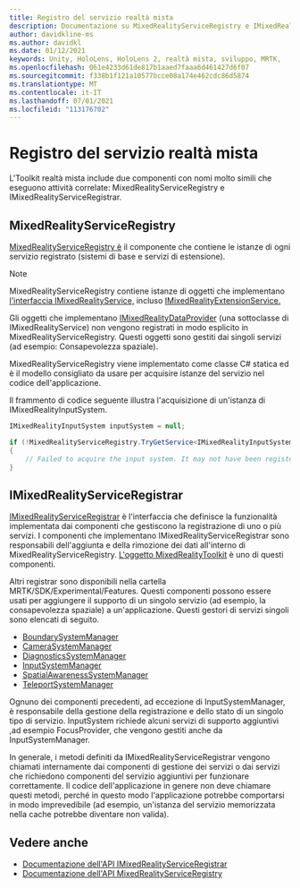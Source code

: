 ```yaml
---
title: Registro del servizio realtà mista
description: Documentazione su MixedRealityServiceRegistry e IMixedRealityServiceRegistrar
author: davidkline-ms
ms.author: davidkl
ms.date: 01/12/2021
keywords: Unity, HoloLens, HoloLens 2, realtà mista, sviluppo, MRTK,
ms.openlocfilehash: 061e4233d61de817b1aaed7faaa6d461427d6f07
ms.sourcegitcommit: f338b1f121a10577bcce08a174e462cdc86d5874
ms.translationtype: MT
ms.contentlocale: it-IT
ms.lasthandoff: 07/01/2021
ms.locfileid: "113176702"
---
```

# <a name="mixed-reality-service-registry"></a>Registro del servizio realtà mista

L'Toolkit realtà mista include due componenti con nomi molto simili che eseguono attività correlate: MixedRealityServiceRegistry e IMixedRealityServiceRegistrar.

## <a name="mixedrealityserviceregistry"></a>MixedRealityServiceRegistry

[MixedRealityServiceRegistry è](xref:Microsoft.MixedReality.Toolkit.MixedRealityServiceRegistry) il componente che contiene le istanze di ogni servizio registrato (sistemi di base e servizi di estensione).

> [!NOTE]
> MixedRealityServiceRegistry contiene istanze di oggetti che implementano [l'interfaccia IMixedRealityService,](xref:Microsoft.MixedReality.Toolkit.IMixedRealityService) incluso [IMixedRealityExtensionService.](xref:Microsoft.MixedReality.Toolkit.IMixedRealityExtensionService)
>
>Gli oggetti che implementano [IMixedRealityDataProvider](xref:Microsoft.MixedReality.Toolkit.IMixedRealityDataProvider) (una sottoclasse di IMixedRealityService) non vengono registrati in modo esplicito in MixedRealityServiceRegistry. Questi oggetti sono gestiti dai singoli servizi (ad esempio: Consapevolezza spaziale).

MixedRealityServiceRegistry viene implementato come classe C# statica ed è il modello consigliato da usare per acquisire istanze del servizio nel codice dell'applicazione.

Il frammento di codice seguente illustra l'acquisizione di un'istanza di IMixedRealityInputSystem.

```c#
IMixedRealityInputSystem inputSystem = null;

if (!MixedRealityServiceRegistry.TryGetService<IMixedRealityInputSystem>(out inputSystem))
{
    // Failed to acquire the input system. It may not have been registered
}
```

## <a name="imixedrealityserviceregistrar"></a>IMixedRealityServiceRegistrar

[IMixedRealityServiceRegistrar](xref:Microsoft.MixedReality.Toolkit.IMixedRealityServiceRegistrar) è l'interfaccia che definisce la funzionalità implementata dai componenti che gestiscono la registrazione di uno o più servizi. I componenti che implementano IMixedRealityServiceRegistrar sono responsabili dell'aggiunta e della rimozione dei dati all'interno di MixedRealityServiceRegistry. [L'oggetto MixedRealityToolkit](xref:Microsoft.MixedReality.Toolkit.MixedRealityToolkit) è uno di questi componenti.

Altri registrar sono disponibili nella cartella MRTK/SDK/Experimental/Features. Questi componenti possono essere usati per aggiungere il supporto di un singolo servizio (ad esempio, la consapevolezza spaziale) a un'applicazione. Questi gestori di servizi singoli sono elencati di seguito.

- [BoundarySystemManager](xref:Microsoft.MixedReality.Toolkit.Experimental.Boundary.BoundarySystemManager)
- [CameraSystemManager](xref:Microsoft.MixedReality.Toolkit.Experimental.CameraSystem.CameraSystemManager)
- [DiagnosticsSystemManager](xref:Microsoft.MixedReality.Toolkit.Experimental.Diagnostics.DiagnosticsSystemManager)
- [InputSystemManager](xref:Microsoft.MixedReality.Toolkit.Experimental.Input.InputSystemManager)
- [SpatialAwarenessSystemManager](xref:Microsoft.MixedReality.Toolkit.Experimental.SpatialAwareness.SpatialAwarenessSystemManager)
- [TeleportSystemManager](xref:Microsoft.MixedReality.Toolkit.Experimental.Teleport.TeleportSystemManager)

Ognuno dei componenti precedenti, ad eccezione di InputSystemManager, è responsabile della gestione della registrazione e dello stato di un singolo tipo di servizio. InputSystem richiede alcuni servizi di supporto aggiuntivi ,ad esempio FocusProvider, che vengono gestiti anche da InputSystemManager.

In generale, i metodi definiti da IMixedRealityServiceRegistrar vengono chiamati internamente dai componenti di gestione dei servizi o dai servizi che richiedono componenti del servizio aggiuntivi per funzionare correttamente. Il codice dell'applicazione in genere non deve chiamare questi metodi, perché in questo modo l'applicazione potrebbe comportarsi in modo imprevedibile (ad esempio, un'istanza del servizio memorizzata nella cache potrebbe diventare non valida).

## <a name="see-also"></a>Vedere anche

- [Documentazione dell'API IMixedRealityServiceRegistrar](xref:Microsoft.MixedReality.Toolkit.IMixedRealityServiceRegistrar)
- [Documentazione dell'API MixedRealityServiceRegistry](xref:Microsoft.MixedReality.Toolkit.MixedRealityServiceRegistry)
